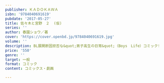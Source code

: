 ```yaml
---
publisher: ＫＡＤＯＫＡＷＡ
isbn: '9784040691619'
pubdate: '2017-05-27'
title: 佐々木と宮野　２  (仮)
series: ''
author: 春園ショウ／著
cover: 'https://cover.openbd.jp/9784040691619.jpg'
volume: ''
description: BL展開断固拒否な&quot;男子高生の日常&quot;（Boys　Life）コミック!!
price: '550'
genre: ''
target: 一般
format: コミック
content: コミックス・劇画

---
```

